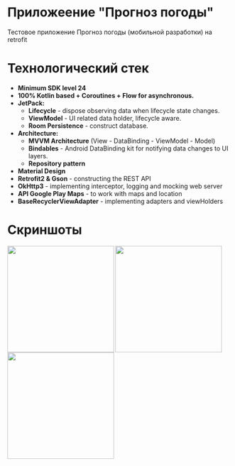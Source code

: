# Приложеение "Прогноз погоды"
Тестовое приложение Прогноз погоды (мобильной разработки) на retrofit

# Технологический стек
- **Minimum SDK level 24**
- **100% Kotlin based + Coroutines + Flow for asynchronous.**
- **JetPack:**
  - **Lifecycle** - dispose observing data when lifecycle state changes.
  - **ViewModel** - UI related data holder, lifecycle aware.
  - **Room Persistence** - construct database.
- **Architecture:**
  - **MVVM Architecture** (View - DataBinding - ViewModel - Model)
  - **Bindables** - Android DataBinding kit for notifying data changes to UI layers.
  - **Repository pattern**
- **Material Design**
- **Retrofit2 & Gson** - constructing the REST API
- **OkHttp3** - implementing interceptor, logging and mocking web server
- **API Google Play Maps** - to work with maps and location
- **BaseRecyclerViewAdapter** - implementing adapters and viewHolders

# Скриншоты
<img align="left" src="https://github.com/user-attachments/assets/3d321f67-54f8-46bb-b36d-fc2d83e4e145" width="240">
<img align="left" src="https://github.com/user-attachments/assets/46d5a5b7-51ee-45ac-8e3e-2606ada6eb87" width="240">
<img align="left" src="https://github.com/user-attachments/assets/d49d46f0-dfc7-4e75-9176-59cdf7430d1e" width="240">
